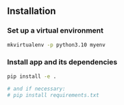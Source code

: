 Installation
---


### Set up a virtual environment

```bash
mkvirtualenv -p python3.10 myenv
```

### Install app and its dependencies

```bash
pip install -e .

# and if necessary:
# pip install requirements.txt
```

